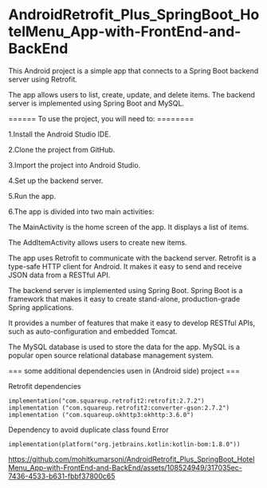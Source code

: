 # AndroidRetrofit_Plus_SpringBoot_HotelMenu_App-with-FrontEnd-and-BackEnd


This Android project is a simple app that connects to a Spring Boot backend server using Retrofit. 

The app allows users to list, create, update, and delete items. The backend server is implemented using Spring Boot and MySQL.


======    To use the project, you will need to:    ========

1.Install the Android Studio IDE.

2.Clone the project from GitHub.

3.Import the project into Android Studio.

4.Set up the backend server.

5.Run the app.

6.The app is divided into two main activities:

The MainActivity is the home screen of the app. It displays a list of items.

The AddItemActivity allows users to create new items.

The app uses Retrofit to communicate with the backend server. Retrofit is a type-safe HTTP client for Android. It makes it easy to send and receive JSON data from a RESTful API.



The backend server is implemented using Spring Boot. Spring Boot is a framework that makes it easy to create stand-alone, production-grade Spring applications.

It provides a number of features that make it easy to develop RESTful APIs, such as auto-configuration and embedded Tomcat.

The MySQL database is used to store the data for the app. MySQL is a popular open source relational database management system.

===  some additional dependencies usen in (Android side) project ===

Retrofit dependencies

    implementation("com.squareup.retrofit2:retrofit:2.7.2")
    implementation ("com.squareup.retrofit2:converter-gson:2.7.2")
    implementation ("com.squareup.okhttp3:okhttp:3.6.0")

Dependency to avoid duplicate class found Error

    implementation(platform("org.jetbrains.kotlin:kotlin-bom:1.8.0"))



    
https://github.com/mohitkumarsoni/AndroidRetrofit_Plus_SpringBoot_HotelMenu_App-with-FrontEnd-and-BackEnd/assets/108524949/317035ec-7436-4533-b631-fbbf37800c65
